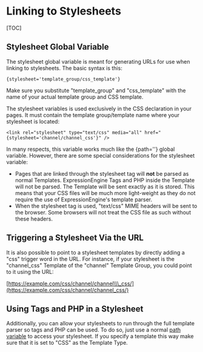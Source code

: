 <!--
    This source file is part of the open source project
    ExpressionEngine User Guide (https://github.com/ExpressionEngine/ExpressionEngine-User-Guide)

    @link      https://expressionengine.com/
    @copyright Copyright (c) 2003-2019, EllisLab Corp. (https://ellislab.com)
    @license   https://expressionengine.com/license Licensed under Apache License, Version 2.0
-->

# Linking to Stylesheets

[TOC]

## Stylesheet Global Variable

The stylesheet global variable is meant for generating URLs for use when linking to stylesheets. The basic syntax is this:

    {stylesheet='template_group/css_template'}

Make sure you substitute "template_group" and "css_template" with the name of your actual template group and CSS template.

The stylesheet variables is used exclusively in the CSS declaration in your pages. It must contain the template group/template name where your stylesheet is located:

    <link rel="stylesheet" type="text/css" media="all" href="{stylesheet='channel/channel_css'}" />

In many respects, this variable works much like the {path=''} global variable. However, there are some special considerations for the stylesheet variable:

- Pages that are linked through the stylesheet tag will **not** be parsed as normal Templates. ExpressionEngine Tags and PHP inside the Template will not be parsed. The Template will be sent exactly as it is stored. This means that your CSS files will be much more light-weight as they do not require the use of ExpressionEngine's template parser.
- When the stylesheet tag is used, "text/css" MIME headers will be sent to the browser. Some browsers will not treat the CSS file as such without these headers.

## Triggering a Stylesheet Via the URL

It is also possible to point to a stylesheet templates by directly adding a "css" trigger word in the URL. For instance, if your stylesheet is the "channel_css" Template of the "channel" Template Group, you could point to it using the URL:

[https://example.com/css/channel/channel\\\_css/](https://example.com/css/channel/channel_css/)

## Using Tags and PHP in a Stylesheet

Additionally, you can allow your stylesheets to run through the full template parser so tags and PHP can be used. To do so, just use a normal [path variable](templates/globals/path.md) to access your stylesheet. If you specify a template this way make sure that it is set to "CSS" as the Template Type.
